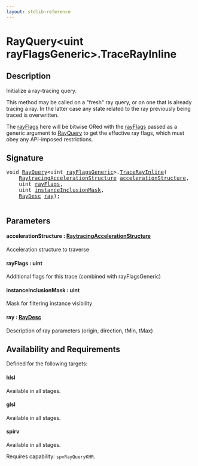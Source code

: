 ```yaml
---
layout: stdlib-reference
---
```


# RayQuery\<uint rayFlagsGeneric\>\.TraceRayInline

## Description

Initialize a ray-tracing query.

This method may be called on a "fresh" ray query, or
on one that is already tracing a ray. In the latter
case any state related to the ray previously being
traced is overwritten.

The <span class='code'><a href="tracerayinline-058.html#decl-rayFlags" class="code_param">rayFlags</a></span> here will be bitwise ORed with
the <span class='code'><a href="tracerayinline-058.html#decl-rayFlags" class="code_param">rayFlags</a></span> passed as a generic argument to
<span class='code'><a href="index.html" class="code_type">RayQuery</a></span> to get the effective ray flags, which
must obey any API-imposed restrictions.




## Signature 

<pre>
<span class="code_keyword">void</span> <a href="index.html" class="code_type">RayQuery</a>&lt;<span class="code_keyword">uint</span> <a href="index.html#decl-rayFlagsGeneric" class="code_var">rayFlagsGeneric</a>&gt;.<a href="tracerayinline-058.html">TraceRayInline</a>(
    <a href="../raytracingaccelerationstructure-0am/index.html" class="code_type">RaytracingAccelerationStructure</a> <a href="tracerayinline-058.html#decl-accelerationStructure" class="code_param">accelerationStructure</a>,
    <span class="code_keyword">uint</span> <a href="tracerayinline-058.html#decl-rayFlags" class="code_param">rayFlags</a>,
    <span class="code_keyword">uint</span> <a href="tracerayinline-058.html#decl-instanceInclusionMask" class="code_param">instanceInclusionMask</a>,
    <a href="../raydesc-03/index.html" class="code_type">RayDesc</a> <a href="tracerayinline-058.html#decl-ray" class="code_param">ray</a>);

</pre>

## Parameters

####  <a id="decl-accelerationStructure"></a>accelerationStructure  : [RaytracingAccelerationStructure](../raytracingaccelerationstructure-0am/index.html)
Acceleration structure to traverse

####  <a id="decl-rayFlags"></a>rayFlags  : uint
Additional flags for this trace (combined with rayFlagsGeneric)

####  <a id="decl-instanceInclusionMask"></a>instanceInclusionMask  : uint
Mask for filtering instance visibility

####  <a id="decl-ray"></a>ray  : [RayDesc](../raydesc-03/index.html)
Description of ray parameters (origin, direction, tMin, tMax)


## Availability and Requirements

Defined for the following targets:

#### hlsl
Available in all stages.

#### glsl
Available in all stages.

#### spirv
Available in all stages.

Requires capability: `spvRayQueryKHR`.


